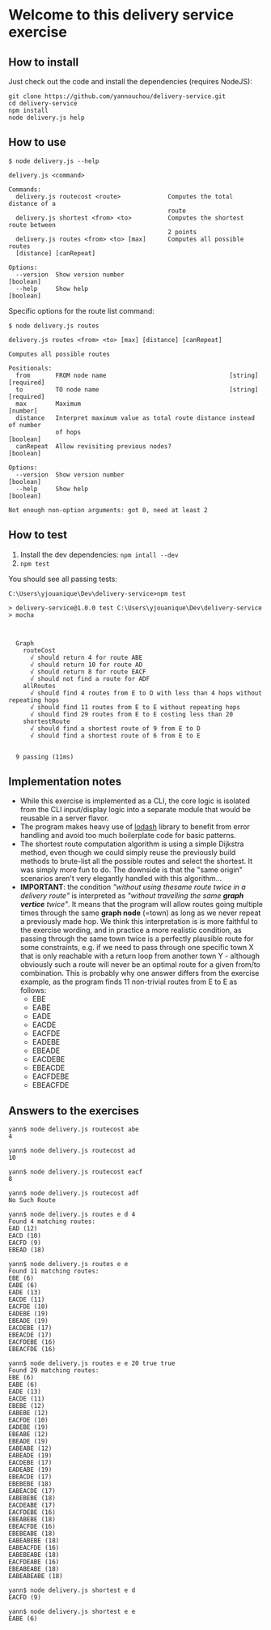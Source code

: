 # Welcome to this delivery service exercise

## How to install

Just check out the code and install the dependencies (requires NodeJS):

```
git clone https://github.com/yannouchou/delivery-service.git
cd delivery-service
npm install
node delivery.js help
```

## How to use

```
$ node delivery.js --help

delivery.js <command>

Commands:
  delivery.js routecost <route>             Computes the total distance of a
                                            route
  delivery.js shortest <from> <to>          Computes the shortest route between
                                            2 points
  delivery.js routes <from> <to> [max]      Computes all possible routes
  [distance] [canRepeat]

Options:
  --version  Show version number                                       [boolean]
  --help     Show help                                                 [boolean]
```

Specific options for the route list command:

```
$ node delivery.js routes

delivery.js routes <from> <to> [max] [distance] [canRepeat]

Computes all possible routes

Positionals:
  from       FROM node name                                  [string] [required]
  to         TO node name                                    [string] [required]
  max        Maximum                                                    [number]
  distance   Interpret maximum value as total route distance instead of number
             of hops                                                   [boolean]
  canRepeat  Allow revisiting previous nodes?                          [boolean]

Options:
  --version  Show version number                                       [boolean]
  --help     Show help                                                 [boolean]

Not enough non-option arguments: got 0, need at least 2
```

## How to test

1. Install the dev dependencies: `npm intall --dev`
1. `npm test`

You should see all passing tests:
```
C:\Users\yjouanique\Dev\delivery-service>npm test

> delivery-service@1.0.0 test C:\Users\yjouanique\Dev\delivery-service
> mocha



  Graph
    routeCost
      √ should return 4 for route ABE
      √ should return 10 for route AD
      √ should return 8 for route EACF
      √ should not find a route for ADF
    allRoutes
      √ should find 4 routes from E to D with less than 4 hops without repeating hops
      √ should find 11 routes from E to E without repeating hops
      √ should find 29 routes from E to E costing less than 20
    shortestRoute
      √ should find a shortest route of 9 from E to D
      √ should find a shortest route of 6 from E to E


  9 passing (11ms)
```

## Implementation notes

* While this exercise is implemented as a CLI, the core logic is isolated from the CLI input/display logic into a separate module that would be reusable in a server flavor.
* The program makes heavy use of [lodash](https://lodash.com/) library to benefit from error handling and avoid too much boilerplate code for basic patterns.
* The shortest route computation algorithm is using a simple Dijkstra method, even though we could simply reuse the previously build methods to brute-list all the possible routes and select the shortest. It was simply more fun to do. The downside is that the "same origin" scenarios aren't very elegantly handled with this algorithm...
* **IMPORTANT**: the condition *"without​ ​using​ ​the​ ​same​ ​route​ ​twice​ ​in​ ​a​ ​delivery​ ​route"* is interpreted as *"without travelling the same **graph vertice** twice"*. It means that the program will allow routes going multiple times through the same **graph node** (=town) as long as we never repeat a previously made hop. We think this interpretation is is more faithful to the exercise wording, and in practice a more realistic condition, as passing through the same town twice is a perfectly plausible route for some constraints, e.g. if we need to pass through one specific town X that is only reachable with a return loop from another town Y - although obviously such a route will never be an optimal route for a given from/to combination. This is probably why one answer differs from the exercise example, as the program finds 11 non-trivial routes from E to E as follows:
  * EBE
  * EABE
  * EADE
  * EACDE
  * EACFDE
  * EADEBE
  * EBEADE
  * EACDEBE
  * EBEACDE
  * EACFDEBE
  * EBEACFDE

## Answers to the exercises

```
yann$ node delivery.js routecost abe
4

yann$ node delivery.js routecost ad
10

yann$ node delivery.js routecost eacf
8

yann$ node delivery.js routecost adf
No Such Route

yann$ node delivery.js routes e d 4
Found 4 matching routes:
EAD (12)
EACD (10)
EACFD (9)
EBEAD (18)

yann$ node delivery.js routes e e
Found 11 matching routes:
EBE (6)
EABE (6)
EADE (13)
EACDE (11)
EACFDE (10)
EADEBE (19)
EBEADE (19)
EACDEBE (17)
EBEACDE (17)
EACFDEBE (16)
EBEACFDE (16)

yann$ node delivery.js routes e e 20 true true
Found 29 matching routes:
EBE (6)
EABE (6)
EADE (13)
EACDE (11)
EBEBE (12)
EABEBE (12)
EACFDE (10)
EADEBE (19)
EBEABE (12)
EBEADE (19)
EABEABE (12)
EABEADE (19)
EACDEBE (17)
EADEABE (19)
EBEACDE (17)
EBEBEBE (18)
EABEACDE (17)
EABEBEBE (18)
EACDEABE (17)
EACFDEBE (16)
EBEABEBE (18)
EBEACFDE (16)
EBEBEABE (18)
EABEABEBE (18)
EABEACFDE (16)
EABEBEABE (18)
EACFDEABE (16)
EBEABEABE (18)
EABEABEABE (18)

yann$ node delivery.js shortest e d
EACFD (9)

yann$ node delivery.js shortest e e
EABE (6)
```
